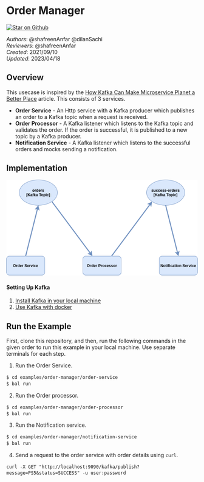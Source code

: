 # Order Manager

[![Star on Github](https://img.shields.io/badge/-Star%20on%20Github-blue?style=social&logo=github)](https://github.com/ballerina-platform/module-ballerinax-kafka)

_Authors_: @shafreenAnfar @dilanSachi  
_Reviewers_: @shafreenAnfar  
_Created_: 2021/09/10  
_Updated_: 2023/04/18

## Overview
This usecase is inspired by the [How Kafka Can Make Microservice Planet a Better Place](https://dzone.com/articles/how-kafka-can-make-microservice-planet-better) article.
This consists of 3 services.

- **Order Service** - An Http service with a Kafka producer which publishes an order to a Kafka topic when a request is received.
- **Order Processor** - A Kafka listener which listens to the Kafka topic and validates the order. If the order is successful, it is published to a new topic by a Kafka producer.
- **Notification Service** - A Kafka listener which listens to the successful orders and mocks sending a notification.

## Implementation

![Order Manager](topology.png)

#### Setting Up Kafka
1. [Install Kafka in your local machine](https://kafka.apache.org/downloads)
2. [Use Kafka with docker](https://hub.docker.com/r/confluentinc/cp-kafka/)

## Run the Example

First, clone this repository, and then, run the following commands in the given order to run this example in your local machine. Use separate terminals for each step.

1. Run the Order Service.
```sh
$ cd examples/order-manager/order-service
$ bal run
```
2. Run the Order processor.
```sh
$ cd examples/order-manager/order-processor
$ bal run
```
3. Run the Notification service.
```sh
$ cd examples/order-manager/notification-service
$ bal run
```
4. Send a request to the order service with order details using `curl`.
```
curl -X GET "http://localhost:9090/kafka/publish?message=PS5&status=SUCCESS" -u user:password
```
